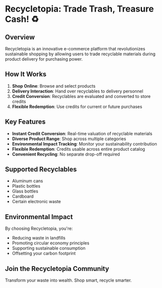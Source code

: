 # Recycletopia: Trade Trash, Treasure Cash! ♻️

## Overview

Recycletopia is an innovative e-commerce platform that revolutionizes sustainable shopping by allowing users to trade recyclable materials during product delivery for purchasing power.

## How It Works

1. **Shop Online**: Browse and select products
2. **Delivery Interaction**: Hand over recyclables to delivery personnel
3. **Credit Conversion**: Recyclables are evaluated and converted to store credits
4. **Flexible Redemption**: Use credits for current or future purchases

## Key Features

- **Instant Credit Conversion**: Real-time valuation of recyclable materials
- **Diverse Product Range**: Shop across multiple categories
- **Environmental Impact Tracking**: Monitor your sustainability contribution
- **Flexible Redemption**: Credits usable across entire product catalog
- **Convenient Recycling**: No separate drop-off required

## Supported Recyclables

- Aluminum cans
- Plastic bottles
- Glass bottles
- Cardboard
- Certain electronic waste

## Environmental Impact

By choosing Recycletopia, you're:
- Reducing waste in landfills
- Promoting circular economy principles
- Supporting sustainable consumption
- Offsetting your carbon footprint

## Join the Recycletopia Community

Transform your waste into wealth. Shop smart, recycle smarter.
